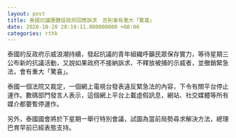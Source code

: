 ```yaml
---
layout: post
title: 泰國抗議團體促政府回應訴求　否則會有重大「驚喜」
date: 2020-10-20 20:19:11.000000000 +08:00
categories: rthk
---
```


泰國的反政府示威浪潮持續，發起抗議的青年組織呼籲民眾保存實力，等待星期三公布新的抗議活動，又說如果政府不接納訴求、不釋放被捕的示威者，並撤銷緊急法，會有重大「驚喜」。

泰國一個法院又裁定，一個網上電視台發表違反緊急法的內容，下令有關平台停止運作。數碼部門發言人表示，這個網上平台上載虛假訊息，網站、社交媒體等所有媒介都要暫停運作。

另外，泰國國會將於下星期一舉行特別會議，試圖為當前局勢尋求解決方法，總理巴育早前已經表態支持。
